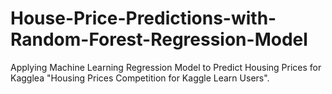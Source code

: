 # House-Price-Predictions-with-Random-Forest-Regression-Model
Applying Machine Learning Regression Model to Predict Housing Prices for Kagglea "Housing Prices Competition for Kaggle Learn Users". 
